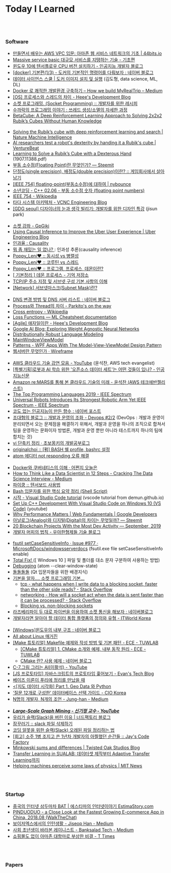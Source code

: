 Today I Learned 
==========


 <br/><br/>


### Software
- [만들면서 배우는 AWS VPC 입문: 아마존 웹 서비스 네트워크의 기초 | 44bits.io](https://www.44bits.io/ko/post/understanding_aws_vpc)
- [Massive service basic 대규모 서비스를 지탱하는 기술 - 기초편](https://www.slideshare.net/charsyam2/massive-service-basic)  
- [윈도우 10에 텐서플로우 CPU 버전 설치하기 - 인공지능 개발자 블로그](http://www.aiblog.kr/tensorflow/%EC%9C%88%EB%8F%84%EC%9A%B0-10%EC%97%90-%ED%85%90%EC%84%9C%ED%94%8C%EB%A1%9C%EC%9A%B0-%EC%84%A4%EC%B9%98%ED%95%98%EA%B8%B0-cpu-%EB%B2%84%EC%A0%84/)
- [[docker] 기본편(1/3) - 도커의 기본적인 명령어를 다뤄보자 : 네이버 블로그](https://blog.naver.com/PostView.nhn?blogId=pjt3591oo&logNo=221350092204&parentCategoryNo=&categoryNo=112&viewDate=&isShowPopularPosts=false&from=postList)
- [데이터 사이언스 스쿨 | 도커 이미지 설치 및 실행](https://datascienceschool.net/view-notebook/03c5b5a96a614ee588a74f05c720e67c/) (김도형, data science, ML, DL)
- [Docker 로 쾌적한 개발환경 구축하기 – How we build MyRealTrip – Medium](https://medium.com/myrealtrip-product/docker-%EB%A1%9C-%EC%BE%8C%EC%A0%81%ED%95%9C-%EA%B0%9C%EB%B0%9C%ED%99%98%EA%B2%BD-%EA%B5%AC%EC%B6%95%ED%95%98%EA%B8%B0-e484b80947a3)
- [[OS] 프로세스와 스레드의 차이 - Heee's Development Blog](https://gmlwjd9405.github.io/2018/09/14/process-vs-thread.html)
- [소켓 프로그래밍. (Socket Programming) :: 개발자를 위한 레시피](https://recipes4dev.tistory.com/153)
- [수까락의 프로그래밍 이야기 : 쓰레드 생성/소멸의 자세한 과정](http://sweeper.egloos.com/2982440)
- [BetaCube: A Deep Reinforcement Learning Approach to Solving 2x2x2 Rubik’s Cubes Without Human Knowledge](https://web.stanford.edu/class/aa228/reports/2018/final28.pdf) <br/><br/>
- [Solving the Rubik’s cube with deep reinforcement learning and search | Nature Machine Intelligence](https://www.nature.com/articles/s42256-019-0070-z.epdf?referrer_access_token=V_xdSLZcMc0NpPOK4qU5-dRgN0jAjWel9jnR3ZoTv0Osb8UCgUm5AQaSCMHWqWzspuy7oBsxRTU7jhKFTJ7Yw6OXuH4O6l8dYMFTi6WGbKd52pVGF25odDxVWZ1qmNizPtQspftcdC0PMDFynrF8Dad6PDlYDzCrDmmtdsMImvgSKlAQmNkGcFTPUbeFUbXPeQ_ZdtUpp24Fi1vonALZfDSm9Lb17omgOrWnOnh-REA%3D)
- [AI researchers test a robot's dexterity by handing it a Rubik's cube | VentureBeat](https://venturebeat.com/2019/07/29/ai-researchers-test-a-robots-dexterity-by-handing-it-a-rubiks-cube/)
- [Learning  to  Solve  a  Rubik’s  Cube  with  a  Dexterous  Hand](https://arxiv.org/pdf/1907.11388.pdf) (1907.11388.pdf)
- [부동 소수점(Floating Point)란 무엇인가? — Steemit](https://steemit.com/kr/@modolee/floating-point)
- [단정도(single precision), 배정도(double precision)이란? :: 게임회사에서 살아남기](https://whatisthenext.tistory.com/146)
- [[IEEE 754] floating-point(부동소수점)에 대하여 | nybounce](https://nybounce.wordpress.com/2016/06/24/ieee-754-floating-point%EB%B6%80%EB%8F%99%EC%86%8C%EC%88%98%EC%A0%90-%EC%82%B0%EC%88%A0%EC%97%90-%EB%8C%80%ED%95%98%EC%97%AC/)
- [소년코딩 - C++ 02.06 - 부동 소수점 숫자 (floating point numbers)](https://boycoding.tistory.com/152)
- [IEEE 754 - Wikipedia](https://en.wikipedia.org/wiki/IEEE_754)
- [타다 시스템 아키텍처 - VCNC Engineering Blog](http://engineering.vcnc.co.kr/2019/01/tada-system-architecture/?utm_source=gaerae.com&utm_campaign=%EA%B0%9C%EB%B0%9C%EC%9E%90%EC%8A%A4%EB%9F%BD%EB%8B%A4&utm_medium=social)
- [[GDG seoul] 디자이너의 눈과 생각 빌리기: 개발자를 위한 디자인 특강](https://www.slideshare.net/jisunpark13/gdg-seoul) (jisun park) <br/><br/>
- [소켓 강좌 - GpGiki](https://gpgstudy.com/gpgiki/%EC%86%8C%EC%BC%93_%EA%B0%95%EC%A2%8C)
- [Using Causal Inference to Improve the Uber User Experience | Uber Engineering Blog](https://eng.uber.com/causal-inference-at-uber/)
- [인과율 : Causality](http://www.aistudy.co.kr/logic/causality.htm)
- [ 뭐 좀 재밌는 일 없나? ](http://blog.daum.net/iatrus13/213) : 인과성 추론(causality inference)
- [Poppy_Leni♥ :: 동시성 vs 병렬성](https://poppy-leni.tistory.com/entry/%EB%8F%99%EC%8B%9C%EC%84%B1-vs-%EB%B3%91%EB%A0%AC%EC%84%B1)
- [Poppy_Leni♥ :: 코루틴 vs 스레드](https://poppy-leni.tistory.com/entry/%EC%BD%94%EB%A3%A8%ED%8B%B4-vs-%EC%93%B0%EB%A0%88%EB%93%9C)
- [Poppy_Leni♥ :: 프로그램, 프로세스, 데몬이란?](https://poppy-leni.tistory.com/entry/%ED%94%84%EB%A1%9C%EA%B7%B8%EB%9E%A8-%ED%94%84%EB%A1%9C%EC%84%B8%EC%8A%A4-%EB%8D%B0%EB%AA%AC%EC%9D%B4%EB%9E%80)
- [[ 기본정리 ] 데몬 프로세스 - 기억 저장소](https://rrhh234cm.tistory.com/194)
- [TCP/IP 주소 지정 및 서브넷 구성 기본 사항의 이해](https://support.microsoft.com/ko-kr/help/164015/understanding-tcp-ip-addressing-and-subnetting-basics)
- [[Network] 서브넷마스크(Subnet Mask)란?](https://limkydev.tistory.com/166)  <br/><br/>
- [DNS 변경 방법 및 DNS 서버 리스트 : 네이버 블로그](https://blog.naver.com/windmush/221244803347)
- [Process와 Thread의 차이 - Parkito's on the way](https://shoark7.github.io/programming/knowledge/difference-between-process-and-thread)
- [Cross entropy - Wikipedia](https://en.wikipedia.org/wiki/Cross_entropy)
- [Loss Functions — ML Cheatsheet  documentation](https://ml-cheatsheet.readthedocs.io/en/latest/loss_functions.html)
- [[Agile] 애자일이란 - Heee's Development Blog](https://gmlwjd9405.github.io/2018/05/26/what-is-agile.html)
- [Google AI Blog: Exploring Weight Agnostic Neural Networks](https://ai.googleblog.com/2019/08/exploring-weight-agnostic-neural.html)
- [Distributionally Robust Language Modeling](https://www.notion.so/Distributionally-Robust-Language-Modeling-6b1a139328554871bb9297eb7988edb0)
- [MainWindowViewModel](https://social.msdn.microsoft.com/Forums/vstudio/en-US/e843a72e-75d8-4cca-a54a-b7bb3fec690c/mainwindowviewmodel?forum=wpf)
- [Patterns - WPF Apps With The Model-View-ViewModel Design Pattern](https://msdn.microsoft.com/en-us/magazine/dd419663.aspx#id0090071)
- [웹서버란 무엇인가 · Wireframe](https://soooprmx.com/archives/5135)  <br/><br/>
- [AWS 클라우드 기술 강연 모음 - YouTube](https://www.youtube.com/playlist?list=PLVKMvBGg2tCfrIhMQ-5dKcUiPhIPdb6td) (윤석찬, AWS tech evangelist)
- [[특별기획]로봇과 AI 학습 위한 '오픈소스 데이터 세트'는 어떤 것들이 있나? - 인공지능신문](http://www.aitimes.kr/news/articleView.html?idxno=14191)
- [Amazon re:MARS를 통해 본 클라우드 기술의 미래 - 윤석찬 (AWS 테크에반젤리스트) ](https://www.slideshare.net/awskorea/amazon-remars-2019-recap)
- [The Top Programming Languages 2019 - IEEE Spectrum](https://www.slideshare.net/awskorea/amazon-remars-2019-recap)
- [Universal Robots Introduces Its Strongest Robotic Arm Yet IEEE Spectrum - IEEE Spectrum](https://spectrum.ieee.org/automaton/robotics/industrial-robots/universal-robots-introduces-its-strongest-robotic-arm-yet)
- [코도 없는 인공지능이 만든 향수 : 네이버 포스트](https://post.naver.com/viewer/postView.nhn?volumeNo=16990786)
- [조대협의 블로그 :: 개발과 운영의 조화 - Devops #2/2](https://bcho.tistory.com/817) (DevOps : 개발과 운영이 분리되면서 오는 문제점을 해결하기 위해서, 개발과 운영을 하나의 조직으로 합쳐서 팀을 운영하는 문화이자 방법론, 개발과 운영 뿐만 아니라 테스트까지 하나의 팀에 합치는 것)
- [vi 단축키 정리 · 초보몽키의 개발공부로그](https://wayhome25.github.io/etc/2017/03/27/vi/)
- [originalchoi :: [펌] BASH 쉘 profile, bashrc 설정](https://originalchoi.tistory.com/19)
- [atom 에디터 not responding 오류 해결](https://programmerpsk.tistory.com/148)   <br/><br/>
- [Docker와 쿠버네티스의 이해 · 어쩐지 오늘은](https://zzsza.github.io/development/2018/04/17/docker-kubernetes/)
- [How to Think Like a Data Scientist in 12 Steps - Cracking The Data Science Interview - Medium](https://medium.com/cracking-the-data-science-interview/how-to-think-like-a-data-scientist-in-12-steps-157ea8ad5da8)
- [파이쿵 :: 텐서보드 사용법](https://pythonkim.tistory.com/39)
- [Bash 입문자를 위한 핵심 요약 정리 (Shell Script)](https://blog.gaerae.com/2015/01/bash-hello-world.html)
- [시작 - Visual Studio Code tutorial](https://demun.github.io/vscode-tutorial/) (vscode tutorial from demun.github.io)
- [Set Up C++ Development With Visual Studio Code on Windows 10 (VS Code)](https://www.youtube.com/watch?v=DIw02CaEusY) (youtube)
- [Why Performance Matters | Web Fundamentals | Google Developers](https://developers.google.com/web/fundamentals/performance/why-performance-matters/)
- [아날로그(Analog)와 디지털(Digital)의 차이는 무엇일까? — Steemit](https://steemit.com/wisdom/@sc100/analog-digital)
- [20 Blockchain Projects With the Most Dev Activity — September, 2019](https://media.consensys.net/20-blockchain-projects-with-the-most-dev-activity-september-2019-d4f6d617392e)
- [개발자 머피의 법칙 - 우아한형제들 기술 블로그](http://woowabros.github.io/experience/2019/09/19/programmer-murphy-law.html)  <br/><br/>
- [fsutil setCaseSensitiveInfo · Issue #977 · MicrosoftDocs/windowsserverdocs](https://github.com/MicrosoftDocs/windowsserverdocs/issues/977) (fsutil.exe file setCaseSensitiveInfo <path> enable)
- [ Total Fix! ](https://slic.tistory.com/1436) ([ Windows 10 ] 파일 및 폴더를 대소 문자 구분하여 사용하는 방법)
- [Debugging](https://flight-manual.atom.io/hacking-atom/sections/debugging/#clearing-saved-state) (atom --clear-window-state)
- [돌돌돌돌](http://egloos.zum.com/ttti07/v/3886093) (Qt 입문자들을 위한 배경지식)
- [기본을 알자.... 소켓 프로그래밍 기본...](http://blog.daum.net/_blog/BlogTypeView.do?blogid=03orL&articleno=8190269)
    - [tcp - what happens when I write data to a blocking socket, faster than the other side reads? - Stack Overflow](https://stackoverflow.com/questions/14241235/what-happens-when-i-write-data-to-a-blocking-socket-faster-than-the-other-side)
    - [networking - How will a socket act when the data is sent faster than it can be processed? - Stack Overflow](https://stackoverflow.com/questions/30420835/how-will-a-socket-act-when-the-data-is-sent-faster-than-it-can-be-processed)
    - [Blocking vs. non-blocking sockets](https://www.scottklement.com/rpg/socktut/nonblocking.html)
- [라즈베리파이 두 대로 파이썬을 이용하여 소켓 통신을 해보자 : 네이버블로그](https://blog.naver.com/zeta0807/221269996160)
- [개발자라면 알아야 할 데이터 통합 플랫폼의 정의와 유형 - ITWorld Korea](http://www.itworld.co.kr/t/69500/%EB%A8%B8%EC%8B%A0%EB%9F%AC%EB%8B%9D/133191)  <br/><br/>
- [[Windows]윈도우의 내부 구조 : 네이버 블로그](https://blog.naver.com/bestheroz/67372743)
- [All about Linux 매거진](https://brunch.co.kr/magazine/linux)
- [[Make 튜토리얼] Makefile 예제와 작성 방법 및 기본 패턴 - ECE - TUWLAB](https://www.tuwlab.com/ece/27193)
    - [[CMake 튜토리얼] 1. CMake 소개와 예제, 내부 동작 원리 - ECE - TUWLAB](https://www.tuwlab.com/ece/27234)
    - [CMake 란? 사용 예제 : 네이버 블로그](https://blog.naver.com/ekbae98/221321840751)
- [C-7.그림 그리는 AI(이활석) - YouTube](https://www.youtube.com/watch?v=TlNkTdCt2Vo)
- [[JS 프로토타입] 자바스크립트의 프로토타입 훑어보기 - Evan's Tech Blog](https://evan-moon.github.io/2019/10/23/js-prototype/)
- [베이즈 이론이 푸리에 정리를 만났을 때](https://brunch.co.kr/@cojette/1)
- [<[지도 데이터 시각화] Part 1. Geo Data 와 Python](https://dailyheumsi.tistory.com/141?category=854906)
- [‘질문 12개로 구성한’ 데이터베이스 선택 가이드 - CIO Korea](http://www.ciokorea.com/t/21999/%EA%B0%9C%EB%B0%9C%EC%9E%90/136411)
- [N명의 개발자, N개의 조언 - Jung-han - Medium](https://medium.com/jung-han/n%EB%AA%85%EC%9D%98-%EA%B0%9C%EB%B0%9C%EC%9E%90-n%EA%B0%9C%EC%9D%98-%EC%A1%B0%EC%96%B8-e066a29a39ca)  <br/><br/>
- [___Large-Scale Graph Mining - 신기정 교수 - YouTube___](https://www.youtube.com/watch?v=_h-AAAR4ck4)
- [우리가 슬랙(Slack)을 버린 이유 | 너드팩토리 블로그](https://blog.nerdfactory.ai/2019/10/06/adopt-mattermost.html)
- [잠꾸러기 :: slack 파일 삭제하기](https://teardrop7.tistory.com/101)
- [코딩 알못을 위한 슬랙(Slack) 오래된 파일 정리하는 법](https://seoulnight.tistory.com/349)
- [[회고] 소주 1병 조지고 쓴 1년차 개발자의 아찔했던 순간들 :: Jay's Code Factory](https://jay-ji.tistory.com/42)
- [Minkowski sums and differences | Twisted Oak Studios Blog](http://twistedoakstudios.com/blog/Post554_minkowski-sums-and-differences)
- [Transfer Learning in SUALAB: 데이터셋 제작부터 Adaptive Transfer Learning까지](http://research.sualab.com/introduction/review/2019/12/19/transfer-learning-in-sualab.html)
- [Helping machines perceive some laws of physics  | MIT News](http://news.mit.edu/2019/adept-ai-machines-laws-physics-1202)


 <br/><br/>


### Startup
- [중국의 인터넷 삼두마차 BAT | 에스티마의 인터넷이야기 EstimaStory.com](https://estimastory.com/2014/06/06/bat/)
- [PINDUODUO - a Close Look at the Fastest Growing E-commerce App in China, 2018.08 (WalkTheChat)](https://www.slideshare.net/truonghang297/pinduoduo-a-close-look-at-the-fastest-growing-ecommerce-app-in-china-201808-walkthechat)
- [보이저엑스에서의 인턴생활 - Jiseop Han - Medium](https://medium.com/@jiseop_han/%EB%B3%B4%EC%9D%B4%EC%A0%80%EC%97%91%EC%8A%A4%EC%97%90%EC%84%9C%EC%9D%98-%EC%9D%B8%ED%84%B4%EC%83%9D%ED%99%9C-f5ccb8eeabc8)
- [사회 초년생이 바라본 레이니스트 - Banksalad Tech - Medium](https://medium.com/rainist-engineering/reviewing-rainist-by-newcomer-e2ecbf9ad812)
- [쇼핑몰도 없이 아마존 대항마로 부상한 비결 - T Times](http://www.ttimes.co.kr/view.html?no=2019091618157718260)


 <br/><br/>
 
 
 ### Papers
 
 
  <br/><br/>
 
 
